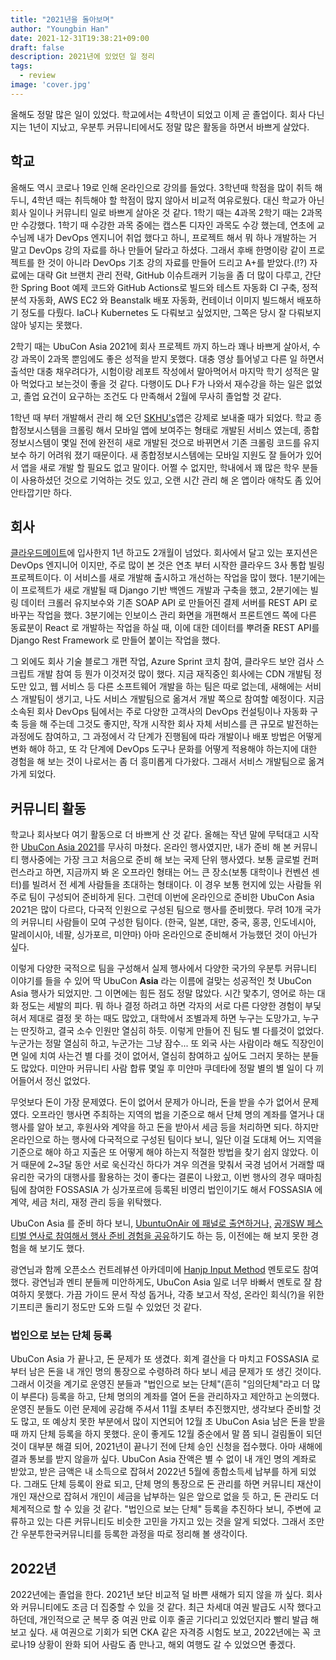 ```yaml
---
title: "2021년을 돌아보며"
author: "Youngbin Han"
date: 2021-12-31T19:38:21+09:00
draft: false
description: 2021년에 있었던 일 정리
tags:
  - review
image: 'cover.jpg'
---
```


올해도 정말 많은 일이 있었다. 학교에서는 4학년이 되었고 이제 곧 졸업이다. 회사 다닌지는 1년이 지났고, 우분투 커뮤니티에서도 정말 많은 활동을 하면서 바쁘게 살았다.

## 학교
올해도 역시 코로나 19로 인해 온라인으로 강의를 들었다. 3학년때 학점을 많이 취득 해 두니, 4학년 때는 취득해야 할 학점이 많지 않아서 비교적 여유로웠다. 대신 학교가 아닌 회사 일이나 커뮤니티 일로 바쁘게 살아온 것 같다. 1학기 때는 4과목 2학기 때는 2과목만 수강했다. 1학기 때 수강한 과목 중에는 캡스톤 디자인 과목도 수강 했는데, 연초에 교수님께 내가 DevOps 엔지니어 취업 했다고 하니, 프로젝트 해서 뭐 하나 개발하는 거 말고 DevOps 강의 자료를 하나 만들어 달라고 하셨다. 그래서 후배 한명이랑 같이 프로젝트를 한 것이 아니라 DevOps 기초 강의 자료를 만들어 드리고 A+를 받았다.(!?) 자료에는 대략 Git 브랜치 관리 전략, GitHub 이슈트래커 기능을 좀 더 많이 다루고, 간단한 Spring Boot 예제 코드와 GitHub Actions로 빌드와 테스트 자동화 CI 구축, 정적 분석 자동화, AWS EC2 와 Beanstalk 배포 자동화, 컨테이너 이미지 빌드해서 배포하기 정도를 다뤘다. IaC나 Kubernetes 도 다뤄보고 싶었지만, 그쪽은 당시 잘 다뤄보지 않아 넣지는 못했다.

2학기 때는 UbuCon Asia 2021에 회사 프로젝트 까지 하느라 꽤나 바쁘게 살아서, 수강 과목이 2과목 뿐임에도 좋은 성적을 받지 못했다. 대충 영상 틀어넣고 다른 일 하면서 출석만 대충 채우려다가, 시험이랑 레포트 작성에서 말아먹어서 마지막 학기 성적은 말아 먹었다고 보는것이 좋을 것 같다. 다행이도 D나 F가 나와서 재수강을 하는 일은 없었고, 졸업 요건이 요구하는 조건도 다 만족해서 2월에 무사히 졸업할 것 같다.

1학년 때 부터 개발해서 관리 해 오던 [SKHU's](https://skhus.sleepy-owl.com/)앱은 강제로 보내줄 때가 되었다. 학교 종합정보시스템을 크롤링 해서 모바일 앱에 보여주는 형태로 개발된 서비스 였는데, 종합정보시스템이 몇일 전에 완전히 새로 개발된 것으로 바뀌면서 기존 크롤링 코드를 유지보수 하기 어려워 졌기 때문이다. 새 종합정보시스템에는 모바일 지원도 잘 들어가 있어서 앱을 새로 개발 할 필요도 없고 말이다. 어쩔 수 없지만, 학내에서 꽤 많은 학우 분들이 사용하셨던 것으로 기억하는 것도 있고, 오랜 시간 관리 해 온 앱이라 애착도 좀 있어 안타깝기만 하다.

## 회사
[클라우드메이트](https://cloudmt.co.kr)에 입사한지 1년 하고도 2개월이 넘었다. 회사에서 달고 있는 포지션은 DevOps 엔지니어 이지만, 주로 많이 본 것은 연초 부터 시작한 클라우드 3사 통합 빌링 프로젝트이다. 이 서비스를 새로 개발해 출시하고 개선하는 작업을 많이 했다. 1분기에는 이 프로젝트가 새로 개발될 때 Django 기반 백엔드 개발과 구축을 했고, 2분기에는 빌링 데이터 크롤러 유지보수와 기존 SOAP API 로 만들어진 결제 서버를 REST API 로 바꾸는 작업을 했다. 3분기에는 인보이스 관리 화면을 개편해서 프론트엔드 쪽에 다른 동료분이 React 로 개발하는 작업을 하실 때, 이에 대한 데이터를 뿌려줄 REST API를 Django Rest Framework 로 만들어 붙이는 작업을 했다.

그 외에도 회사 기술 블로그 개편 작업, Azure Sprint 코치 참여, 클라우드 보안 검사 스크립트 개발 참여 등 뭔가 이것저것 많이 했다. 지금 재직중인 회사에는 CDN 개발팀 정도만 있고, 웹 서비스 등 다른 소프트웨어 개발을 하는 팀은 따로 없는데, 새해에는 서비스 개발팀이 생기고, 나도 서비스 개발팀으로 옮겨서 개발 쪽으로 참여할 예정이다. 지금 소속된 회사 DevOps 팀에서는 주로 다양한 고객사의 DevOps 컨설팅이나 자동화 구축 등을 해 주는데 그것도 좋지만, 작개 시작한 회사 자체 서비스를 큰 규모로 발전하는 과정에도 참여하고, 그 과정에서 각 단계가 진행됨에 따라 개발이나 배포 방법은 어떻게 변화 해야 하고, 또 각 단계에 DevOps 도구나 문화를 어떻게 적용해야 하는지에 대한 경험을 해 보는 것이 나로서는 좀 더 흥미롭게 다가왔다. 그래서 서비스 개발팀으로 옮겨가게 되었다.

## 커뮤니티 활동
학교나 회사보다 여기 활동으로 더 바쁘게 산 것 같다. 올해는 작년 말에 무턱대고 시작한 [UbuCon Asia 2021](https://2021.ubucon.asia)를 무사히 마쳤다. 온라인 행사였지만, 내가 준비 해 본 커뮤니티 행사중에는 가장 크고 처음으로 준비 해 보는 국제 단위 행사였다. 보통 글로벌 컨퍼런스라고 하면, 지금까지 봐 온 오프라인 형태는 어느 큰 장소(보통 대학이나 컨벤션 센터)를 빌려서 전 세계 사람들을 초대하는 형태이다. 이 경우 보통 현지에 있는 사람들 위주로 팀이 구성되어 준비하게 된다. 그런데 이번에 온라인으로 준비한 UbuCon Asia 2021은 많이 다르다, 다국적 인원으로 구성된 팀으로 행사를 준비했다. 무려 10개 국가의 커뮤니티 사람들이 모여 구성한 팀이다. (한국, 일본, 대만, 중국, 홍콩, 인도네시아, 말레이시아, 네팔, 싱가포르, 미얀마) 아마 온라인으로 준비해서 가능했던 것이 아닌가 싶다.

이렇게 다양한 국적으로 팀을 구성해서 실제 행사에서 다양한 국가의 우분투 커뮤니티 이야기를 들을 수 있어 딱 UbuCon **Asia** 라는 이름에 걸맞는 성공적인 첫 UbuCon Asia 행사가 되었지만. 그 이면에는 힘든 점도 정말 많았다. 시간 맟추기, 영어로 하는 대화 정도는 세발의 피다. 뭐 하나 결정 하려고 하면 각자의 서로 다른 다양한 경험이 부딫혀서 제대로 결정 못 하는 때도 많았고, 대학에서 조별과제 하면 누구는 도망가고, 누구는 딴짓하고, 결국 소수 인원만 열심히 하듯. 이렇게 만들어 진 팀도 별 다를것이 없었다. 누군가는 정말 열심히 하고, 누군가는 그냥 잠수... 또 외국 사는 사람이라 해도 직장인이면 일에 치여 사는건 별 다를 것이 없어서, 열심히 참여하고 싶어도 그러지 못하는 분들도 많았다. 미얀마 커뮤니티 사람 합류 몇일 후 미얀마 쿠데타에 정말 별의 별 일이 다 끼어들어서 정신 없었다.

무엇보다 돈이 가장 문제였다. 돈이 없어서 문제가 아니라, 돈을 받을 수가 없어서 문제였다. 오프라인 행사면 주최하는 지역의 법을 기준으로 해서 단체 명의 계좌를 열거나 대행사를 알아 보고, 후원사와 계약을 하고 돈을 받아서 세금 등을 처리하면 되다. 하지만 온라인으로 하는 행사에 다국적으로 구성된 팀이다 보니, 일단 이걸 도대체 어느 지역을 기준으로 해야 하고 지출은 또 어떻게 해야 하는지 적절한 방법을 찾기 쉽지 않았다. 이거 때문에 2~3달 동안 서로 욱신각신 하다가 겨우 의견을 맞춰서 국경 넘어서 거래할 때 유리한 국가의 대행사를 활용하는 것이 좋다는 결론이 나왔고, 이번 행사의 경우 때마침 팀에 참여한 FOSSASIA 가 싱가포르에 등록된 비영리 법인이기도 해서 FOSSASIA 에 계약, 세금 처리, 재정 관리 등을 위탁했다. 

UbuCon Asia 를 준비 하다 보니, [UbuntuOnAir 에 패널로 출연하거나,](https://www.youtube.com/watch?v=iBhLEtS0jjU) [공개SW 페스티벌 연사로 참여해서 행사 준비 경험을 공유](https://youtu.be/ZnB6hxJ4biI)하기도 하는 등, 이전에는 해 보지 못한 경험을 해 보기도 했다.

광연님과 함께 오픈소스 컨트레뷰션 아카데미에 [Hanjp Input Method](https://github.com/Hanjp-IM) 멘토로도 참여했다. 광연님과 멘티 분들께 미안하게도, UbuCon Asia 일로 너무 바빠서 멘토로 잘 참여하지 못했다. 가끔 가이드 문서 작성 돕거나, 각종 보고서 작성, 온라인 회식(?)을 위한 기프티콘 돌리기 정도만 도와 드릴 수 있었던 것 같다.   

### 법인으로 보는 단체 등록
UbuCon Asia 가 끝나고, 돈 문제가 또 생겼다. 회계 결산을 다 마치고 FOSSASIA 로 부터 남은 돈을 내 개인 명의 통장으로 수령하려 하다 보니 세금 문제가 또 생긴 것이다. 그래서 이것을 계기로 운영진 분들과 "법인으로 보는 단체"(흔히 "임의단체"라고 더 많이 부른다) 등록을 하고, 단체 명의의 계좌를 열어 돈을 관리하자고 제안하고 논의했다. 운영진 분들도 이런 문제에 공감해 주셔서 11월 초부터 추진했지만, 생각보다 준비할 것도 많고, 또 예상치 못한 부분에서 많이 지연되어 12월 초 UbuCon Asia 남은 돈을 받을 때 까지 단체 등록을 하지 못했다. 운이 좋게도 12월 중순에서 말 쯤 되니 걸림돌이 되던 것이 대부분 해결 되어, 2021년이 끝나기 전에 단체 승인 신청을 접수했다. 아마 새해에 결과 통보를 받지 않을까 싶다. UbuCon Asia 잔액은 별 수 없이 내 개인 명의 계좌로 받았고, 받은 금액은 내 소득으로 잡혀서 2022년 5월에 종합소득세 납부를 하게 되었다. 그래도 단체 등록이 완료 되고, 단체 명의 통장으로 돈 관리를 하면 커뮤니티 재산이 개인 재산으로 잡혀서 개인이 세금을 납부하는 일은 앞으로 없을 듯 하고, 돈 관리도 더 체계적으로 할 수 있을 것 같다. "법인으로 보는 단체" 등록을 추진하다 보니, 주변에 교류하고 있는 다른 커뮤니티도 비슷한 고민을 가지고 있는 것을 알게 되었다. 그래서 조만간 우분투한국커뮤니티를 등록한 과정을 따로 정리해 볼 생각이다.

## 2022년
2022년에는 졸업을 한다. 2021년 보단 비교적 덜 바쁜 새해가 되지 않을 까 싶다. 회사와 커뮤니티에도 조금 더 집중할 수 있을 것 같다. 최근 차세대 여권 발급도 시작 했다고 하던데, 개인적으로 군 복무 중 여권 만료 이후 줄곧 기다리고 있었던지라 빨리 발급 해 보고 싶다. 새 여권으로 기회가 되면 CKA 같은 자격증 시험도 보고, 2022년에는 꼭 코로나19 상황이 완화 되어 사람도 좀 만나고, 해외 여행도 갈 수 있었으면 좋겠다.

